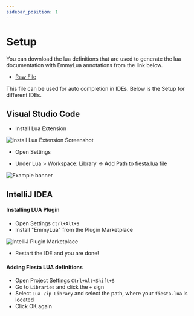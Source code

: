 ```yaml
---
sidebar_position: 1
---
```


# Setup

You can download the lua definitions that are used to generate the lua documentation with EmmyLua annotations from the link below.

- [Raw File](/files/fiesta.lua)

This file can be used for auto completion in IDEs. Below is the Setup for different IDEs.

## Visual Studio Code

- Install Lua Extension

![Install Lua Extension Screenshot](../assets/lua_setup_2.png)

- Open Settings

- Under Lua > Workspace: Library -> Add Path to fiesta.lua file

![Example banner](../assets/lua_setup_1.png)

## IntelliJ IDEA

#### Installing LUA Plugin
- Open Settings `Ctrl+Alt+S`
- Install "EmmyLua" from the Plugin Marketplace

![IntelliJ Plugin Marketplace](../assets/lua_setup_intellij_marketplace.png)

- Restart the IDE and you are done!

#### Adding Fiesta LUA definitions

- Open Project Settings `Ctrl+Alt+Shift+S`
- Go to `Libraries` and click the `+` sign
- Select `Lua Zip Library` and select the path, where your `fiesta.lua` is located
- Click OK again
